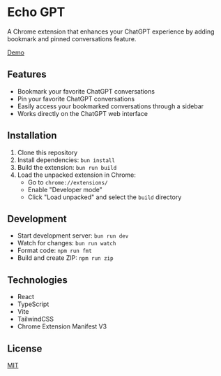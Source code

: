 # Echo GPT

A Chrome extension that enhances your ChatGPT experience by adding bookmark and pinned conversations feature.

[Demo](https://drive.google.com/file/d/1EmjtNlIfResxVNbjZccqmUYiSPvIQESu/view?usp=sharing)

## Features

- Bookmark your favorite ChatGPT conversations
- Pin your favorite ChatGPT conversations
- Easily access your bookmarked conversations through a sidebar
- Works directly on the ChatGPT web interface

## Installation

1. Clone this repository
2. Install dependencies: `bun install`
3. Build the extension: `bun run build`
4. Load the unpacked extension in Chrome:
   - Go to `chrome://extensions/`
   - Enable "Developer mode"
   - Click "Load unpacked" and select the `build` directory

## Development

- Start development server: `bun run dev`
- Watch for changes: `bun run watch`
- Format code: `npm run fmt`
- Build and create ZIP: `npm run zip`

## Technologies

- React
- TypeScript
- Vite
- TailwindCSS
- Chrome Extension Manifest V3

## License

[MIT](LICENSE)
